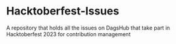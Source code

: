 # Hacktoberfest-Issues
A repository that holds all the issues on DagsHub that take part in Hacktoberfest 2023 for contribution management
